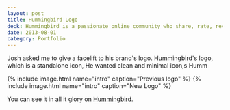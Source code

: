 ```yaml
---
layout: post
title: Hummingbird Logo
deck: Hummingbird is a passionate online community who share, rate, review, and talk about anime. It was started in late 2012 by the talented entrepeneur and self-declared anime-nerd, Josh Fabian.
date: 2013-08-01
category: Portfolio
---
```


Josh asked me to give a facelift to his brand's logo. Hummingbird's logo, which is a standalone icon, He wanted clean and minimal icon,s Humm

{% include image.html name="intro" caption="Previous logo" %}
{% include image.html name="intro" caption="New Logo" %}

You can see it in all it glory on [Hummingbird](https://www.hummingbird.me).

